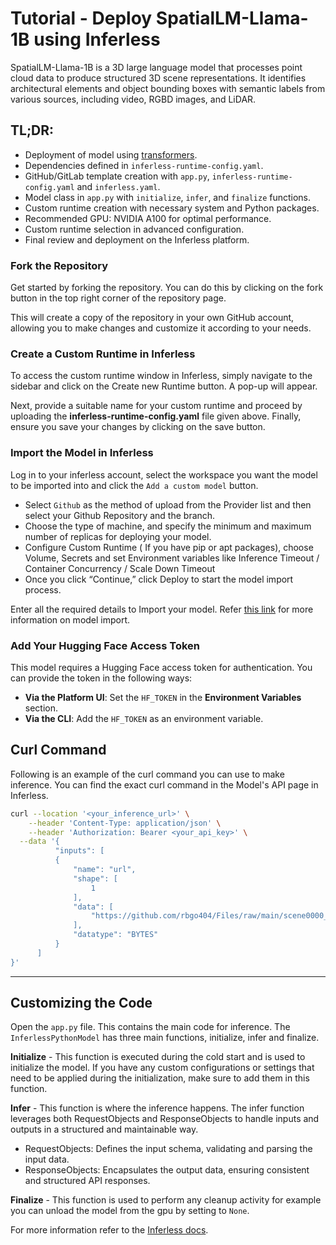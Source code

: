 # Tutorial - Deploy SpatialLM-Llama-1B using Inferless

SpatialLM-Llama-1B is a 3D large language model that processes point cloud data to produce structured 3D scene representations. It identifies architectural elements and object bounding boxes with semantic labels from various sources, including video, RGBD images, and LiDAR. 

## TL;DR:
- Deployment of  model using [transformers](https://github.com/huggingface/transformers/).
- Dependencies defined in `inferless-runtime-config.yaml`.
- GitHub/GitLab template creation with `app.py`, `inferless-runtime-config.yaml` and `inferless.yaml`.
- Model class in `app.py` with `initialize`, `infer`, and `finalize` functions.
- Custom runtime creation with necessary system and Python packages.
- Recommended GPU: NVIDIA A100 for optimal performance.
- Custom runtime selection in advanced configuration.
- Final review and deployment on the Inferless platform.

### Fork the Repository
Get started by forking the repository. You can do this by clicking on the fork button in the top right corner of the repository page.

This will create a copy of the repository in your own GitHub account, allowing you to make changes and customize it according to your needs.

### Create a Custom Runtime in Inferless
To access the custom runtime window in Inferless, simply navigate to the sidebar and click on the Create new Runtime button. A pop-up will appear.

Next, provide a suitable name for your custom runtime and proceed by uploading the **inferless-runtime-config.yaml** file given above. Finally, ensure you save your changes by clicking on the save button.

### Import the Model in Inferless
Log in to your inferless account, select the workspace you want the model to be imported into and click the `Add a custom model` button.

- Select `Github` as the method of upload from the Provider list and then select your Github Repository and the branch.
- Choose the type of machine, and specify the minimum and maximum number of replicas for deploying your model.
- Configure Custom Runtime ( If you have pip or apt packages), choose Volume, Secrets and set Environment variables like Inference Timeout / Container Concurrency / Scale Down Timeout
- Once you click “Continue,” click Deploy to start the model import process.

Enter all the required details to Import your model. Refer [this link](https://docs.inferless.com/integrations/git-custom-code/git--custom-code) for more information on model import.

### Add Your Hugging Face Access Token
This model requires a Hugging Face access token for authentication. You can provide the token in the following ways:

- **Via the Platform UI**: Set the `HF_TOKEN` in the **Environment Variables** section.
- **Via the CLI**: Add the `HF_TOKEN` as an environment variable.

## Curl Command
Following is an example of the curl command you can use to make inference. You can find the exact curl command in the Model's API page in Inferless.

```bash
curl --location '<your_inference_url>' \
    --header 'Content-Type: application/json' \
    --header 'Authorization: Bearer <your_api_key>' \
  --data '{
          "inputs": [
          {
              "name": "url",
              "shape": [
                  1
              ],
              "data": [
                  "https://github.com/rbgo404/Files/raw/main/scene0000_00.ply"
              ],
              "datatype": "BYTES"
          }
      ]
}'
```

---
## Customizing the Code
Open the `app.py` file. This contains the main code for inference. The `InferlessPythonModel` has three main functions, initialize, infer and finalize.

**Initialize** -  This function is executed during the cold start and is used to initialize the model. If you have any custom configurations or settings that need to be applied during the initialization, make sure to add them in this function.

**Infer** - This function is where the inference happens. The infer function leverages both RequestObjects and ResponseObjects to handle inputs and outputs in a structured and maintainable way.
- RequestObjects: Defines the input schema, validating and parsing the input data.
- ResponseObjects: Encapsulates the output data, ensuring consistent and structured API responses.

**Finalize** - This function is used to perform any cleanup activity for example you can unload the model from the gpu by setting to `None`.

For more information refer to the [Inferless docs](https://docs.inferless.com/).
